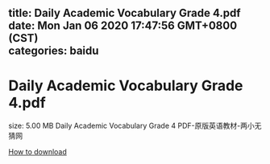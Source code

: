 
title: Daily Academic Vocabulary Grade 4.pdf
date: Mon Jan 06 2020 17:47:56 GMT+0800 (CST)    
categories: baidu
---

# Daily Academic Vocabulary Grade 4.pdf
size: 5.00 MB
 Daily Academic Vocabulary Grade 4 PDF-原版英语教材-两小无猜网
 

[How to download](https://bpcam.bemobtrk.com/go/2ceec3aa-1ca2-46d6-b9ff-aaa5c184517c?jno=1366)